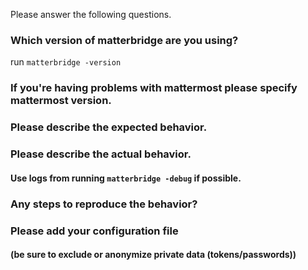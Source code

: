 Please answer the following questions. 

### Which version of matterbridge are you using?
run ```matterbridge -version```

### If you're having problems with mattermost please specify mattermost version. 


### Please describe the expected behavior.


### Please describe the actual behavior. 
#### Use logs from running ```matterbridge -debug``` if possible.


### Any steps to reproduce the behavior?


### Please add your configuration file 
#### (be sure to exclude or anonymize private data (tokens/passwords))
